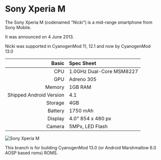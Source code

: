 Sony Xperia M
=============

The Sony Xperia M (codenamed _"Nicki"_) is a mid-range smartphone from Sony Mobile.

It was announced on 4 June 2013.

Nicki was supported in CyanogenMod 11, 12.1 and now by CyanogenMod 13.0

Basic   | Spec Sheet
-------:|:-------------------------
CPU     | 1.0GHz Dual-Core MSM8227
GPU     | Adreno 305
Memory  | 1GB RAM
Shipped Android Version | 4.1
Storage | 4GB
Battery | 1750  mAh
Display | 4.0" 854 x 480 px
Camera  | 5MPx, LED Flash

![Sony Xperia M](http://wiki.cyanogenmod.org/images/a/a5/Nicki.png "Sony Xperia M in black")

This branch is for building CyanogenMod 13.0 (or Android Marshmallow 6.0 AOSP based roms) ROMS.
